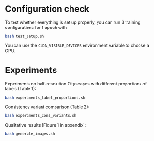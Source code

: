 # Configuration check

To test whether everything is set up properly, you can run 3 training configurations for 1 epoch with
```sh
bash test_setup.sh
```
You can use the `CUDA_VISIBLE_DEVICES` environment variable to choose a GPU.

# Experiments

Experiments on half-resolution Cityscapes with different proportions of labels (Table 1):
```sh
bash experiments_label_proportions.sh
```

Consistency variant comparison (Table 2):
```sh
bash experiments_cons_variants.sh
```

Qualitative results (Figure 1 in appendix):
```sh
bash generate_images.sh
```
